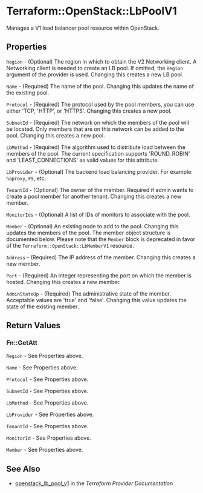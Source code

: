 # Terraform::OpenStack::LbPoolV1

Manages a V1 load balancer pool resource within OpenStack.

## Properties

`Region` - (Optional) The region in which to obtain the V2 Networking client. A Networking client is needed to create an LB pool. If omitted, the `Region` argument of the provider is used. Changing this creates a new LB pool.

`Name` - (Required) The name of the pool. Changing this updates the name of the existing pool.

`Protocol` - (Required)  The protocol used by the pool members, you can use either 'TCP, 'HTTP', or 'HTTPS'. Changing this creates a new pool.

`SubnetId` - (Required) The network on which the members of the pool will be located. Only members that are on this network can be added to the pool. Changing this creates a new pool.

`LbMethod` - (Required) The algorithm used to distribute load between the members of the pool. The current specification supports 'ROUND_ROBIN' and 'LEAST_CONNECTIONS' as valid values for this attribute.

`LbProvider` - (Optional) The backend load balancing provider. For example: `haproxy`, `F5`, etc.

`TenantId` - (Optional) The owner of the member. Required if admin wants to create a pool member for another tenant. Changing this creates a new member.

`MonitorIds` - (Optional) A list of IDs of monitors to associate with the pool.

`Member` - (Optional) An existing node to add to the pool. Changing this updates the members of the pool. The member object structure is documented below. Please note that the `Member` block is deprecated in favor of the `Terraform::OpenStack::LbMemberV1` resource.

`Address` - (Required) The IP address of the member. Changing this creates a new member.

`Port` - (Required) An integer representing the port on which the member is hosted. Changing this creates a new member.

`AdminStateUp` - (Required) The administrative state of the member. Acceptable values are 'true' and 'false'. Changing this value updates the state of the existing member.


## Return Values

### Fn::GetAtt

`Region` - See Properties above.

`Name` - See Properties above.

`Protocol` - See Properties above.

`SubnetId` - See Properties above.

`LbMethod` - See Properties above.

`LbProvider` - See Properties above.

`TenantId` - See Properties above.

`MonitorId` - See Properties above.

`Member` - See Properties above.

## See Also

* [openstack_lb_pool_v1](https://www.terraform.io/docs/providers/openstack/r/lb_pool_v1.html) in the _Terraform Provider Documentation_
